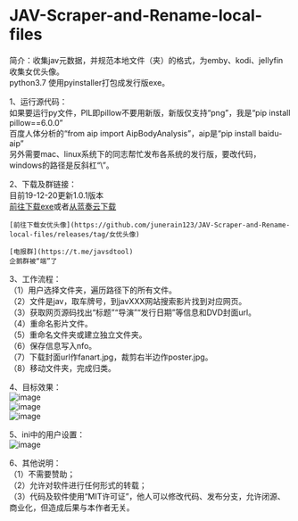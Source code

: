 # JAV-Scraper-and-Rename-local-files
简介：收集jav元数据，并规范本地文件（夹）的格式，为emby、kodi、jellyfin收集女优头像。  
python3.7  使用pyinstaller打包成发行版exe。  

1、运行源代码：  
    如果要运行py文件，PIL即pillow不要用新版，新版仅支持“png”，我是“pip install pillow==6.0.0”  
    百度人体分析的“from aip import AipBodyAnalysis”，aip是“pip install baidu-aip”  
    另外需要mac、linux系统下的同志帮忙发布各系统的发行版，要改代码，windows的路径是反斜杠“\”。  
  
2、下载及群链接：  
    目前19-12-20更新1.0.1版本  
    [前往下载exe](https://github.com/junerain123/JAV-Scraper-and-Rename-local-files/releases/tag/V1.0.1)或者[从蓝奏云下载](https://www.lanzous.com/i85lzcb)  
  
    [前往下载女优头像](https://github.com/junerain123/JAV-Scraper-and-Rename-local-files/releases/tag/女优头像)   
  
    [电报群](https://t.me/javsdtool)  
    企鹅群被“端”了  
  
3、工作流程：  
    （1）用户选择文件夹，遍历路径下的所有文件。  
    （2）文件是jav，取车牌号，到javXXX网站搜索影片找到对应网页。  
    （3）获取网页源码找出“标题”“导演”“发行日期”等信息和DVD封面url。  
    （4）重命名影片文件。  
    （5）重命名文件夹或建立独立文件夹。  
    （6）保存信息写入nfo。   
    （7）下载封面url作fanart.jpg，裁剪右半边作poster.jpg。   
    （8）移动文件夹，完成归类。  
  
4、目标效果：  
![image](https://github.com/junerain123/Collect-Info-and-Fanart-for-JAV-/blob/master/images/1.png)  
![image](https://github.com/junerain123/Collect-Info-and-Fanart-for-JAV-/blob/master/images/2.png)  
![image](https://github.com/junerain123/Collect-Info-and-Fanart-for-JAV-/blob/master/images/3.jpg)  
  
5、ini中的用户设置：  
![image](https://github.com/junerain123/Collect-Info-and-Fanart-for-JAV-/blob/master/images/4.PNG)  
  
6、其他说明：  
（1）不需要赞助；  
（2）允许对软件进行任何形式的转载；  
（3）代码及软件使用“MIT许可证”，他人可以修改代码、发布分支，允许闭源、商业化，但造成后果与本作者无关。  
